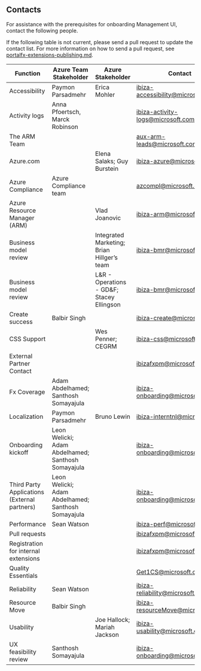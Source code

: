## Contacts
   
For assistance with the prerequisites for onboarding Management UI, contact the following people.  

If the following table is not current, please send a pull request to update the contact list. For more information on how to send a pull request, see [portalfx-extensions-publishing.md](portalfx-extensions-publishing.md).

| Function                                      | Azure Team Stakeholder                              | Azure  Stakeholder                         | Contact                                                             |
| ----------------------------------------------|---------------------------------------------------- | -----------------------------------------  | ----------------------------------------- |
| Accessibility	                                | Paymon Parsadmehr                                   | Erica Mohler                               | <a href="mailto:ibiza-accessibility@microsoft.com?subject=Accessibility">ibiza-accessibility@microsoft.com</a> |
| Activity logs	                                | Anna Pfoertsch, Marck Robinson                      |                                            | <a href="mailto:ibiza-activity-logs@microsoft.com?subject=Activity logs">ibiza-activity-logs@microsoft.com</a> |
| The ARM Team                                  |                                                     |                                            | <a href="mailto:aux-arm-leads@microsoft.com?subject= The ARM Team">aux-arm-leads@microsoft.com</a>    |
| Azure.com	                                    |                                                     | Elena Salaks; Guy Burstein                 | <a href="mailto:ibiza-azure@microsoft.com?subject= Azure.com">ibiza-azure@microsoft.com</a>  |
| Azure Compliance                              | Azure Compliance team                               |                                            | <a href="mailto:azcompl@microsoft.com?subject= Azure Compliance">azcompl@microsoft.com</a>   |
| Azure Resource Manager (ARM)                  |                                                     | Vlad Joanovic                              | <a href="mailto:ibiza-arm@microsoft.com?subject=Azure Resource Manager (ARM)">ibiza-arm@microsoft.com</a>   |
| Business model review                         |                                                     | Integrated Marketing; Brian Hillger’s team | <a href="mailto:ibiza-bmr@microsoft.com?subject=Business model review">ibiza-bmr@microsoft.com</a>  |
| Business model review                         |                                                     | L&R - Operations - GD\&F; Stacey Ellingson | <a href="mailto:ibiza-bmr@microsoft.com?subject=Business model review">ibiza-bmr@microsoft.com</a> )  |
| Create success                                | Balbir Singh                                        |                                            | <a href="mailto:ibiza-create@microsoft.com?subject=Create success">ibiza-create@microsoft.com</a> |
| CSS Support                                   |                                                     | Wes Penner; CEGRM                          | <a href="mailto:ibiza-css@microsoft.com?subject=CSS Support">ibiza-css@microsoft.com</a>   |
| External Partner Contact                      |                                                     |                                            | <a href="mailto:ibizafxpm@microsoft.com?subject=External Partner Contact">ibizafxpm@microsoft.com</a>   |
| Fx Coverage 	                                | Adam Abdelhamed; Santhosh Somayajula                |                                            | <a href="mailto:ibiza-onboarding@microsoft.com?subject=Fx Coverage">ibiza-onboarding@microsoft.com</a>   |
| Localization                                  | Paymon Parsadmehr                                   | Bruno Lewin                                | <a href="mailto:ibiza-interntnl@microsoft.com?subject=Localization">ibiza-interntnl@microsoft.com</a>  |
| Onboarding kickoff                            | Leon Welicki; Adam Abdelhamed; Santhosh Somayajula  |                                            | <a href="mailto:ibiza-onboarding@microsoft.com]?subject=Onboarding kickoff">ibiza-onboarding@microsoft.com</a>  |
| Third Party Applications (External partners)  | Leon Welicki; Adam Abdelhamed; Santhosh Somayajula  |                                            | <a href="mailto:ibiza-onboarding@microsoft.com?subject=Third Party Applications (External partners)">ibiza-onboarding@microsoft.com</a>  |
| Performance                                   | Sean Watson                                         |                                            | <a href="mailto:ibiza-perf@microsoft.com?subject=Performance">ibiza-perf@microsoft.com</a>  |
| Pull requests                                 |                                                     |                                            | <a href="mailto:ibizafxpm@microsoft.com?subject=Pull requests">ibizafxpm@microsoft.com</a>  |
| Registration for internal extensions          |                                                     |                                            | <a href="mailto:ibizafxpm@microsoft.com?subject=Registration for internal extensions">ibizafxpm@microsoft.com</a>  | 
| Quality Essentials                            |                                                     |                                            | <a href="mailto:Get1CS@microsoft.com​?subject=Quality Essentials">Get1CS@microsoft.com​</a> |
| Reliability                                   | Sean Watson                                         |                                            | <a href="mailto:ibiza-reliability@microsoft.com?subject=Reliability">ibiza-reliability@microsoft.com</a>  |
| Resource Move                                 | Balbir Singh                                        |                                            | <a href="mailto:ibiza-resourceMove@microsoft.com?subject=Resource Move">ibiza-resourceMove@microsoft.com</a>  |
| Usability	                                    |                                                     | Joe Hallock; Mariah Jackson                | <a href="mailto:ibiza-usability@microsoft.com?subject=Usability">ibiza-usability@microsoft.com</a>  |
| UX feasibility review                         | Santhosh Somayajula                                 |                                            | <a href="mailto:ibiza-onboarding@microsoft.com?subject=UX feasibility review">ibiza-onboarding@microsoft.com</a>  | 